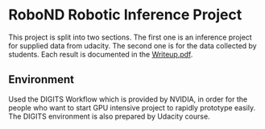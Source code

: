 # RoboND Robotic Inference Project

This project is split into two sections. The first one is an inference project for supplied data from  udacity. The second one is for the data collected by students. Each result is documented in the [Writeup.pdf]().

## Environment
Used the DIGITS Workflow which is provided by NVIDIA, in order for the people who want to start GPU intensive project to rapidly prototype easily. The DIGITS environment is also prepared by Udacity course.

